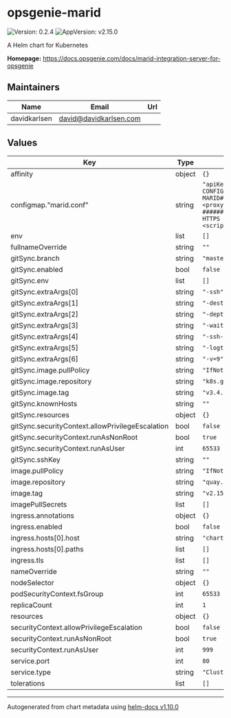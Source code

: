 # opsgenie-marid

![Version: 0.2.4](https://img.shields.io/badge/Version-0.2.4-informational?style=flat-square) ![AppVersion: v2.15.0](https://img.shields.io/badge/AppVersion-v2.15.0-informational?style=flat-square)

A Helm chart for Kubernetes

**Homepage:** <https://docs.opsgenie.com/docs/marid-integration-server-for-opsgenie>

## Maintainers

| Name | Email | Url |
| ---- | ------ | --- |
| davidkarlsen | <david@davidkarlsen.com> |  |

## Values

| Key | Type | Default | Description |
|-----|------|---------|-------------|
| affinity | object | `{}` |  |
| configmap."marid.conf" | string | `"apiKey = YOUR_API_KEY\n#if you are using opsgenie from another domain e.g. eu, sandbox etc.\n#you should update the line below\nopsgenie.api.url = https://api.opsgenie.com\n######################################## MARID CONFIGURATION ##################################################\n\n######################################## PROXY SERVER CONFIGURATION ############################################\n#http.proxy.server.enabled=false\n#http.proxy.server.port=11111\n#http.proxy.server.host=localhost\n#http.proxy.server.username=admin\n#http.proxy.server.password=changeme\n\n######################################## PROXY CONFIGURATION FOR EXTERNAL HTTP REQUESTS FROM MARID##############\n#http.proxy.enabled=false\n#http.proxy.host=<proxy_host>\n#http.proxy.port=<proxy_port>\n#http.proxy.username=<proxy_authentication_username>\n#http.proxy.password=<proxy_authentication_password>\n#http.proxy.protocol=<proxy_connection_protocol>\n#http.proxy.authMethod=<proxy_authentication_mechanism>\n\n######################################## HTTP SERVER CONFIGURATION ############################################\n#maridKey=changeme\n#http.server.enabled=true\n#http.server.host=localhost\n#http.server.port=8080\n#http.server.maxContentLength=2000000\n\n#async.script.shutdown.wait.time=90000\n#async.script.executor.thread.count=20\n#async.script.executor.queue.count=10000\n\n######################################## HTTPS SERVER CONFIGURATION ############################################\n#https.server.enabled=true\n#https.server.host=localhost\n#https.server.port=8443\n#https.server.maxContentLength=2000000\n\n#######################################ALERT ACTION SCRIPT CONFIGURATION #####################################\n#actions.<action_name>.script=<script_file_name>\n##############################################################################################################\n"` |  |
| env | list | `[]` |  |
| fullnameOverride | string | `""` |  |
| gitSync.branch | string | `"master"` |  |
| gitSync.enabled | bool | `false` |  |
| gitSync.env | list | `[]` |  |
| gitSync.extraArgs[0] | string | `"-ssh"` |  |
| gitSync.extraArgs[1] | string | `"-dest=scripts"` |  |
| gitSync.extraArgs[2] | string | `"-depth=1"` |  |
| gitSync.extraArgs[3] | string | `"-wait=60"` |  |
| gitSync.extraArgs[4] | string | `"-ssh-known-hosts=false"` |  |
| gitSync.extraArgs[5] | string | `"-logtostderr"` |  |
| gitSync.extraArgs[6] | string | `"-v=9"` |  |
| gitSync.image.pullPolicy | string | `"IfNotPresent"` |  |
| gitSync.image.repository | string | `"k8s.gcr.io/git-sync/git-sync"` |  |
| gitSync.image.tag | string | `"v3.4.0"` |  |
| gitSync.knownHosts | string | `""` |  |
| gitSync.resources | object | `{}` |  |
| gitSync.securityContext.allowPrivilegeEscalation | bool | `false` |  |
| gitSync.securityContext.runAsNonRoot | bool | `true` |  |
| gitSync.securityContext.runAsUser | int | `65533` |  |
| gitSync.sshKey | string | `""` |  |
| image.pullPolicy | string | `"IfNotPresent"` |  |
| image.repository | string | `"quay.io/evryfs/docker-marid"` |  |
| image.tag | string | `"v2.15.0-7"` |  |
| imagePullSecrets | list | `[]` |  |
| ingress.annotations | object | `{}` |  |
| ingress.enabled | bool | `false` |  |
| ingress.hosts[0].host | string | `"chart-example.local"` |  |
| ingress.hosts[0].paths | list | `[]` |  |
| ingress.tls | list | `[]` |  |
| nameOverride | string | `""` |  |
| nodeSelector | object | `{}` |  |
| podSecurityContext.fsGroup | int | `65533` |  |
| replicaCount | int | `1` |  |
| resources | object | `{}` |  |
| securityContext.allowPrivilegeEscalation | bool | `false` |  |
| securityContext.runAsNonRoot | bool | `true` |  |
| securityContext.runAsUser | int | `999` |  |
| service.port | int | `80` |  |
| service.type | string | `"ClusterIP"` |  |
| tolerations | list | `[]` |  |

----------------------------------------------
Autogenerated from chart metadata using [helm-docs v1.10.0](https://github.com/norwoodj/helm-docs/releases/v1.10.0)
